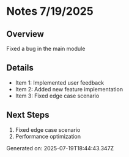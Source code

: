 # Notes 7/19/2025

## Overview
Fixed a bug in the main module

## Details
- Item 1: Implemented user feedback
- Item 2: Added new feature implementation
- Item 3: Fixed edge case scenario

## Next Steps
1. Fixed edge case scenario
2. Performance optimization

Generated on: 2025-07-19T18:44:43.347Z
